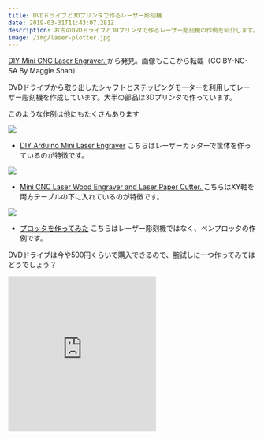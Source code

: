 ```yaml
---
title: DVDドライブと3Dプリンタで作るレーザー彫刻機
date: 2019-03-31T11:43:07.281Z
description: お古のDVDドライブと3Dプリンタで作るレーザー彫刻機の作例を紹介します。
image: /img/laser-plotter.jpg
---
```

[DIY Mini CNC Laser Engraver.
](https://www.instructables.com/id/DIY-Mini-CNC-Laser-Engraver/)から発見。画像もここから転載（CC BY-NC-SA By Maggie Shah）

DVDドライブから取り出したシャフトとステッピングモーターを利用してレーザー彫刻機を作成しています。大半の部品は3Dプリンタで作っています。

このような作例は他にもたくさんあります

![](/img/diy-laser2.jpg)

* [DIY Arduino Mini Laser Engraver](https://www.instructables.com/id/DIY-Arduino-Mini-Laser-Engraver/)
  こちらはレーザーカッターで筐体を作っているのが特徴です。

![](/img/diy-laser3.jpg)

* [Mini CNC Laser Wood Engraver and Laser Paper Cutter.
  ](https://www.instructables.com/id/Mini-CNC-Laser-Wood-Engraver-and-Paper-Cutter/)
  こちらはXY軸を両方テーブルの下に入れているのが特徴です。

![](/img/diy-plotter.jpg)

* [プロッタを作ってみた](https://inajob.hatenablog.jp/entry/20170121/1484993572)
  こちらはレーザー彫刻機ではなく、ペンプロッタの作例です。

DVDドライブは今や500円くらいで購入できるので、腕試しに一つ作ってみてはどうでしょう？

<iframe width="auto" height="315" src="https://www.youtube.com/embed/ZeAug4SNUSI" frameborder="0" allow="accelerometer; autoplay; encrypted-media; gyroscope; picture-in-picture" allowfullscreen></iframe>

